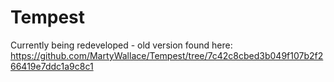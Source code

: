 Tempest
=======

Currently being redeveloped - old version found here:
https://github.com/MartyWallace/Tempest/tree/7c42c8cbed3b049f107b2f266419e7ddc1a9c8c1 
